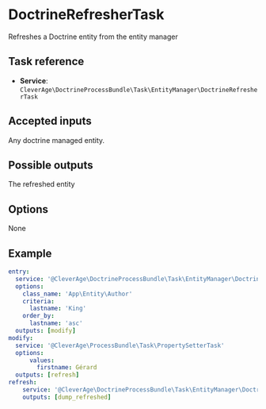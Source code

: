 DoctrineRefresherTask
=====================

Refreshes a Doctrine entity from the entity manager

Task reference
--------------

* **Service**: `CleverAge\DoctrineProcessBundle\Task\EntityManager\DoctrineRefresherTask`

Accepted inputs
---------------

Any doctrine managed entity.

Possible outputs
----------------

The refreshed entity

Options
-------

None

Example
-------

```yaml
entry:
  service: '@CleverAge\DoctrineProcessBundle\Task\EntityManager\DoctrineReaderTask'
  options:
    class_name: 'App\Entity\Author'
    criteria:
      lastname: 'King'
    order_by:
      lastname: 'asc'
  outputs: [modify]
modify:
  service: '@CleverAge\ProcessBundle\Task\PropertySetterTask'
  options:
      values:
        firstname: Gérard
  outputs: [refresh]
refresh:
    service: '@CleverAge\DoctrineProcessBundle\Task\EntityManager\DoctrineRefresherTask'
    outputs: [dump_refreshed]
```